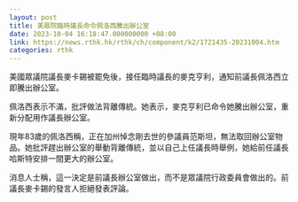 ```yaml
---
layout: post
title: 美眾院臨時議長命令佩洛西騰出辦公室
date: 2023-10-04 16:18:47.000000000 +08:00
link: https://news.rthk.hk/rthk/ch/component/k2/1721435-20231004.htm
categories: rthk
---
```


美國眾議院議長麥卡錫被罷免後，接任臨時議長的麥克亨利，通知前議長佩洛西立即騰出辦公室。

佩洛西表示不滿，批評做法背離傳統。她表示，麥克亨利已命令她騰出辦公室，重新分配用作議長辦公室。

現年83歲的佩洛西稱，正在加州悼念剛去世的參議員范斯坦，無法取回辦公室物品。她批評趕出辦公室的舉動背離傳統，並以自己上任議長時舉例，她給前任議長哈斯特安排一間更大的辦公室。

消息人士稱，這一決定是前議長辦公室做出，而不是眾議院行政委員會做出的。前議長麥卡錫的發言人拒絕發表評論。
